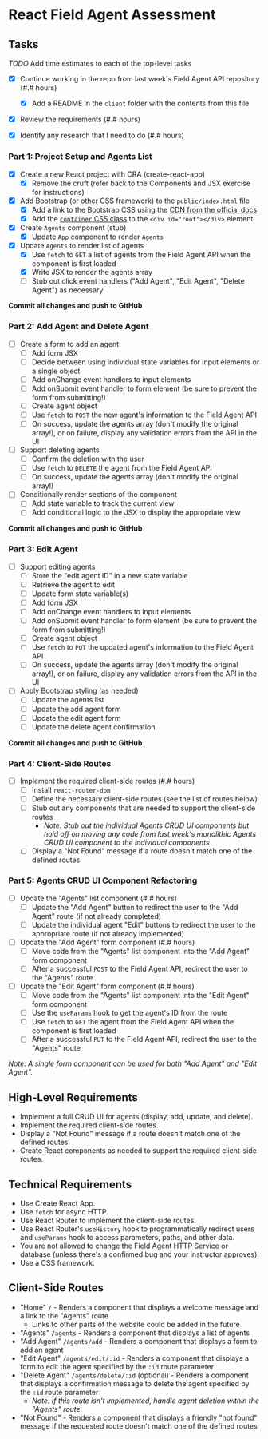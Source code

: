 
# React Field Agent Assessment

## Tasks

_TODO_ Add time estimates to each of the top-level tasks

* [x] Continue working in the repo from last week's Field Agent API repository (#.# hours)
  * [x] Add a README in the `client` folder with the contents from this file

* [x] Review the requirements (#.# hours)

* [x] Identify any research that I need to do (#.# hours)

### Part 1: Project Setup and Agents List

* [x] Create a new React project with CRA (create-react-app)
  * [x] Remove the cruft (refer back to the Components and JSX exercise for instructions)

* [x] Add Bootstrap (or other CSS framework) to the `public/index.html` file
  * [x] Add a link to the Bootstrap CSS using the [CDN from the official docs](https://getbootstrap.com/docs/4.6/getting-started/introduction/#css)
  * [x] Add the [`container` CSS class](https://getbootstrap.com/docs/4.6/layout/overview/#containers) to the `<div id="root"></div>` element

* [x] Create `Agents` component (stub)
  * [x] Update `App` component to render `Agents`

* [x] Update `Agents` to render list of agents
  * [x] Use `fetch` to `GET` a list of agents from the Field Agent API when the component is first loaded
  * [x] Write JSX to render the agents array
  * [ ] Stub out click event handlers ("Add Agent", "Edit Agent", "Delete Agent") as necessary

**Commit all changes and push to GitHub**

### Part 2: Add Agent and Delete Agent

* [ ] Create a form to add an agent
  * [ ] Add form JSX
  * [ ] Decide between using individual state variables for input elements or a single object
  * [ ] Add onChange event handlers to input elements
  * [ ] Add onSubmit event handler to form element (be sure to prevent the form from submitting!)
  * [ ] Create agent object
  * [ ] Use `fetch` to `POST` the new agent's information to the Field Agent API
  * [ ] On success, update the agents array (don't modify the original array!), or on failure, display any validation errors from the API in the UI

* [ ] Support deleting agents
  * [ ] Confirm the deletion with the user
  * [ ] Use `fetch` to `DELETE` the agent from the Field Agent API
  * [ ] On success, update the agents array (don't modify the original array!)

* [ ] Conditionally render sections of the component
  * [ ] Add state variable to track the current view
  * [ ] Add conditional logic to the JSX to display the appropriate view

**Commit all changes and push to GitHub**

### Part 3: Edit Agent

* [ ] Support editing agents
  * [ ] Store the "edit agent ID" in a new state variable
  * [ ] Retrieve the agent to edit
  * [ ] Update form state variable(s)
  * [ ] Add form JSX
  * [ ] Add onChange event handlers to input elements
  * [ ] Add onSubmit event handler to form element (be sure to prevent the form from submitting!)
  * [ ] Create agent object
  * [ ] Use `fetch` to `PUT` the updated agent's information to the Field Agent API
  * [ ] On success, update the agents array (don't modify the original array!), or on failure, display any validation errors from the API in the UI

* [ ] Apply Bootstrap styling (as needed)
  * [ ] Update the agents list
  * [ ] Update the add agent form
  * [ ] Update the edit agent form
  * [ ] Update the delete agent confirmation

**Commit all changes and push to GitHub**

### Part 4: Client-Side Routes

* [ ] Implement the required client-side routes (#.# hours)
  * [ ] Install `react-router-dom`
  * [ ] Define the necessary client-side routes (see the list of routes below)
  * [ ] Stub out any components that are needed to support the client-side routes
    * _Note: Stub out the individual Agents CRUD UI components but hold off on moving any code from last week's monolithic Agents CRUD UI component to the individual components_
  * [ ] Display a "Not Found" message if a route doesn't match one of the defined routes

### Part 5: Agents CRUD UI Component Refactoring

* [ ] Update the "Agents" list component (#.# hours)
  * [ ] Update the "Add Agent" button to redirect the user to the "Add Agent" route (if not already completed)
  * [ ] Update the individual agent "Edit" buttons to redirect the user to the appropriate route (if not already implemented)

* [ ] Update the "Add Agent" form component (#.# hours)
  * [ ] Move code from the "Agents" list component into the "Add Agent" form component
  * [ ] After a successful `POST` to the Field Agent API, redirect the user to the "Agents" route

* [ ] Update the "Edit Agent" form component (#.# hours)
  * [ ] Move code from the "Agents" list component into the "Edit Agent" form component
  * [ ] Use the `useParams` hook to get the agent's ID from the route
  * [ ] Use `fetch` to `GET` the agent from the Field Agent API when the component is first loaded
  * [ ] After a successful `PUT` to the Field Agent API, redirect the user to the "Agents" route

_Note: A single form component can be used for both "Add Agent" and "Edit Agent"._

## High-Level Requirements

* Implement a full CRUD UI for agents (display, add, update, and delete).
* Implement the required client-side routes.
* Display a "Not Found" message if a route doesn't match one of the defined routes.
* Create React components as needed to support the required client-side routes.

## Technical Requirements

* Use Create React App.
* Use `fetch` for async HTTP.
* Use React Router to implement the client-side routes.
* Use React Router's `useHistory` hook to programmatically redirect users and `useParams` hook to access parameters, paths, and other data.
* You are not allowed to change the Field Agent HTTP Service or database (unless there's a confirmed bug and your instructor approves).
* Use a CSS framework.

## Client-Side Routes

- "Home" `/` - Renders a component that displays a welcome message and a link to the "Agents" route
  - Links to other parts of the website could be added in the future
- "Agents" `/agents` - Renders a component that displays a list of agents
- "Add Agent" `/agents/add` - Renders a component that displays a form to add an agent
- "Edit Agent" `/agents/edit/:id` - Renders a component that displays a form to edit the agent specified by the `:id` route parameter
- "Delete Agent" `/agents/delete/:id` (optional) - Renders a component that displays a confirmation message to delete the agent specified by the `:id` route parameter
  - _Note: If this route isn't implemented, handle agent deletion within the "Agents" route._
- "Not Found" - Renders a component that displays a friendly "not found" message if the requested route doesn't match one of the defined routes